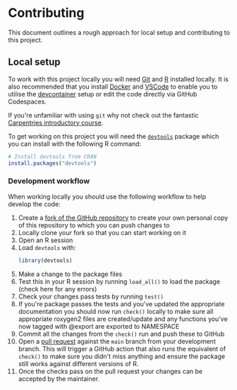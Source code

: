 # Contributing

This document outlines a rough approach for local setup and contributing to this project.

## Local setup

To work with this project locally you will need [Git](https://git-scm.com/) and [R](https://www.r-project.org/about.html) installed locally.
It is also recommended that you install [Docker](https://www.docker.com/) and
[VSCode](https://code.visualstudio.com/) to enable you to utilise the
[devcontainer](https://code.visualstudio.com/docs/devcontainers/containers)
setup or edit the code directly via GitHub Codespaces.

If you're unfamiliar with using `git` why not check out the fantastic
[Carpentries introductory course](https://swcarpentry.github.io/git-novice/).

To get working on this project you will need the [`devtools`](https://devtools.r-lib.org/) package which you can install with the following R command:

```R
# Install devtools from CRAN
install.packages("devtools")
```

### Development workflow

When working locally you should use the following workflow to help develop the code:

1. Create a [fork of the GitHub
   repository](https://github.com/Leeds-CDRC/nutrientprofiler/fork) to create
   your own personal copy of this repository to which you can push changes to
2. Locally clone your fork so that you can start working on it
3. Open an R session
4. Load `devtools` with:
    ```R
    library(devtools)
    ```
5. Make a change to the package files
6. Test this in your R session by running `load_all()` to load the package (check here for any errors)
7. Check your changes pass tests by running `test()`
8. If you're package passes the tests and you've updated the appropriate
   documentation you should now run `check()` locally to make sure all
   appropriate roxygen2 files are created/update and any functions you've now
   tagged with @export are exported to NAMESPACE
9. Commit all the changes from the `check()` run and push these to GitHub
10. Open a [pull
    request](https://github.com/Leeds-CDRC/nutrientprofiler/compare) against the
    `main` branch from your development branch.
   This will trigger a GitHub action that also runs the equivalent of `check()`
   to make sure you didn't miss anything and ensure the package still works
   against different versions of R.
11. Once the checks pass on the pull request your changes can be accepted by the
   maintainer.
